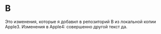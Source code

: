 # B
Это изменения, которые я добавил в репозиторий B из локальной копии Apple3.
Изменения в Apple4: совершенно другой текст да.


